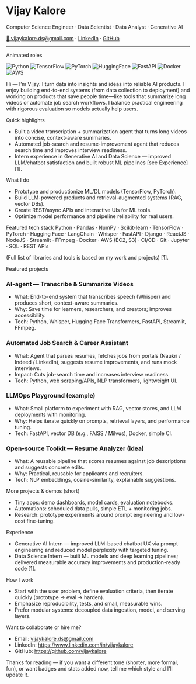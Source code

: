 <!--
  README for Vijay Kalore
  Replace any placeholder links if needed. This is written to sound natural and human.
-->

# Vijay Kalore
Computer Science Engineer · Data Scientist · Data Analyst · Generative AI

[📧 vijaykalore.ds@gmail.com](mailto:vijaykalore.ds@gmail.com) · [LinkedIn](https://www.linkedin.com/in/vijaykalore) · [GitHub](https://github.com/vijaykalore)

---
Animated roles

<p align="left">
<img alt="Python" src="https://img.shields.io/badge/Python-3776AB?logo=python&logoColor=white" />
<img alt="TensorFlow" src="https://img.shields.io/badge/TensorFlow-FF6F00?logo=tensorflow&logoColor=white" />
<img alt="PyTorch" src="https://img.shields.io/badge/PyTorch-EE4C2C?logo=pytorch&logoColor=white" />
<img alt="HuggingFace" src="https://img.shields.io/badge/HuggingFace-FEEA9F?logo=huggingface&logoColor=black" />
<img alt="FastAPI" src="https://img.shields.io/badge/FastAPI-005571?logo=fastapi&logoColor=white" />
<img alt="Docker" src="https://img.shields.io/badge/Docker-2496ED?logo=docker&logoColor=white" />
<img alt="AWS" src="https://img.shields.io/badge/AWS-FF9900?logo=amazonaws&logoColor=white" />
</p>


Hi — I’m Vijay. I turn data into insights and ideas into reliable AI products. I enjoy building end-to-end systems (from data collection to deployment) and working on products that save people time—like tools that summarize long videos or automate job search workflows. I balance practical engineering with rigorous evaluation so models actually help users.

Quick highlights
- Built a video transcription + summarization agent that turns long videos into concise, context-aware summaries.
- Automated job-search and resume-improvement agent that reduces search time and improves interview readiness.
- Intern experience in Generative AI and Data Science — improved LLM/chatbot satisfaction and built robust ML pipelines [see Experience] [1].

What I do
- Prototype and productionize ML/DL models (TensorFlow, PyTorch).
- Build LLM-powered products and retrieval-augmented systems (RAG, vector DBs).
- Create REST/async APIs and interactive UIs for ML tools.
- Optimize model performance and pipeline reliability for real users.

Featured tech stack
Python · Pandas · NumPy · Scikit-learn · TensorFlow · PyTorch · Hugging Face · LangChain · Whisper · FastAPI · Django · ReactJS · NodeJS · Streamlit · FFmpeg · Docker · AWS (EC2, S3) · CI/CD · Git · Jupyter · SQL · REST APIs

(Full list of libraries and tools is based on my work and projects) [1].

Featured projects
### AI-agent — Transcribe & Summarize Videos
- What: End-to-end system that transcribes speech (Whisper) and produces short, context-aware summaries.
- Why: Save time for learners, researchers, and creators; improves accessibility.
- Tech: Python, Whisper, Hugging Face Transformers, FastAPI, Streamlit, FFmpeg.

### Automated Job Search & Career Assistant
- What: Agent that parses resumes, fetches jobs from portals (Naukri / Indeed / LinkedIn), suggests resume improvements, and runs mock interviews.
- Impact: Cuts job-search time and increases interview readiness.
- Tech: Python, web scraping/APIs, NLP transformers, lightweight UI.

### LLMOps Playground (example)
- What: Small platform to experiment with RAG, vector stores, and LLM deployments with monitoring.
- Why: Helps iterate quickly on prompts, retrieval layers, and performance tuning.
- Tech: FastAPI, vector DB (e.g., FAISS / Milvus), Docker, simple CI.

### Open-source Toolkit — Resume Analyzer (idea)
- What: A reusable pipeline that scores resumes against job descriptions and suggests concrete edits.
- Why: Practical, reusable for applicants and recruiters.
- Tech: NLP embeddings, cosine-similarity, explainable suggestions.

More projects & demos (short)
- Tiny apps: demo dashboards, model cards, evaluation notebooks.
- Automations: scheduled data pulls, simple ETL + monitoring jobs.
- Research: prototype experiments around prompt engineering and low-cost fine-tuning.

Experience
- Generative AI Intern — improved LLM-based chatbot UX via prompt engineering and reduced model perplexity with targeted tuning.
- Data Science Intern — built ML models and deep learning pipelines; delivered measurable accuracy improvements and production-ready code [1].

How I work
- Start with the user problem, define evaluation criteria, then iterate quickly (prototype → eval → harden).
- Emphasize reproducibility, tests, and small, measurable wins.
- Prefer modular systems: decoupled data ingestion, model, and serving layers.

Want to collaborate or hire me?
- Email: vijaykalore.ds@gmail.com
- LinkedIn: https://www.linkedin.com/in/vijaykalore
- GitHub: https://github.com/vijaykalore


Thanks for reading — if you want a different tone (shorter, more formal, fun), or want badges and stats added now, tell me which style and I’ll update it.
